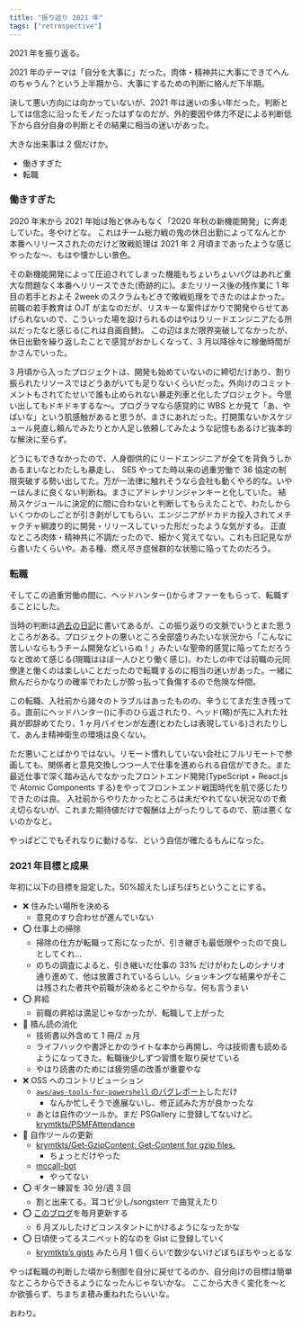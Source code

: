 ```yaml
---
title: "振り返り 2021 年"
tags: ["retrospective"]
---
```


2021 年を振り返る。

2021 年のテーマは「自分を大事に」だった。肉体・精神共に大事にできてへんのちゃうん？という上半期から、大事にするための判断に絡んだ下半期。

決して悪い方向には向かっていないが、2021 年は迷いの多い年だった。判断としては信念に沿ったモノだったはずなのだが、外的要因や体力不足による判断低下から自分自身の判断とその結果に相当の迷いがあった。

大きな出来事は 2 個だけか。

- 働きすぎた
- 転職

### 働きすぎた

2020 年末から 2021 年始は殆ど休みもなく「2020 年秋の新機能開発」に奔走していた。冬やけどな。
これはチーム総力戦の鬼の休日出勤によってなんとか本番へリリースされたのだけど敗戦処理は 2021 年 2 月頃まであったような感じやったな～、もはや懐かしい景色。

その新機能開発によって圧迫されてしまった機能もちょいちょいバグはあれど重大な問題なく本番へリリースできた(奇跡的に)。またリリース後の残作業に 1 年目の若手とおよそ 2week のスクラムもどきで敗戦処理をできたのはよかった。前職の若手教育は OJT が主なのだが、リスキーな案件ばかりで開発やらせてあげられないので、こういった場を設けられるのはやはりリードエンジニアたる所以だったなと感じる(これは自画自賛)。
この辺はまだ限界突破してなかったが、休日出勤を繰り返したことで感覚がおかしくなって、3 月以降徐々に稼働時間がかさんでいった。

3 月頃から入ったプロジェクトは、開発も始めていないのに締切だけあり、割り振られたリソースではどうあがいても足りないくらいだった。外向けのコミットメントもされてたせいで誰も止められない暴走列車と化したプロジェクト。今思い出してもドキドキするな～。プログラマなら感覚的に WBS とか見て「あ、やばいな」という肌感触があると思うが、まさにあれだった。打開策ないかスケジュール見直し頼んでみたりとか人足し依頼してみたような記憶もあるけど抜本的な解決に至らず。

どうにもできなかったので、人身御供的にリードエンジニアが全てを背負うしかあるまいなとわたしも暴走し、 SES やってた時以来の過重労働で 36 協定の制限突破する勢い出してた。万が一法律に触れそうなら会社も動くやろ的な。いやーほんまに良くない判断ね。まさにアドレナリンジャンキーと化していた。
結局スケジュールに決定的に間に合わないと判断してもらえたことで、わたしからいくつかのしごとが引き剥がしてもらい、エンジニアがドカドカ投入されてメチャクチャ綱渡り的に開発・リリースしていった形だったような気がする。
正直なところ肉体・精神共に不調だったので、細かく覚えてない。これも日記見ながら書いたくらいや。ある種、燃え尽き症候群的な状態に陥ってたのだろう。

### 転職

そしてこの過重労働の間に、ヘッドハンター()からオファーをもらって、転職することにした。

当時の判断は[過去の日記](/posts/2021-09-28-jobchange-2021.html)に書いてあるが、この振り返りの文脈でいうとまた思うところがある。プロジェクトの悪いところ全部盛りみたいな状況から「こんなに苦しいならもうチーム開発などいらぬ！」みたいな聖帝的感覚に陥ってただろうなと改めて感じる(現職はほぼ一人ひとり働く感じ)。わたしの中では前職の元同僚達と働くのは楽しいことだったので転職するのに相当の迷いがあった。一緒に飲んだらかなりの確率でわたしが酔っ払って負傷するので危険な仲間。

この転職、入社前から諸々のトラブルはあったものの、辛うじてまだ生き残ってる。直前にヘッドハンター()に手のひら返されたり、ヘッド(略)が先に入れた社員が即辞めてたり、1 ヶ月パイセンが左遷(とわたしは表現している)されたりして、あんま精神衛生の環境は良くない。

ただ悪いことばかりではない。リモート慣れしていない会社にフルリモートで参画しても、関係者と意見交換しつつ一人で仕事を進められる自信ができた。また最近仕事で深く踏み込んでなかったフロントエンド開発(TypeScript + React.js で Atomic Components する)をやってフロントエンド戦国時代を肌で感じたりできたのは良。
入社前からやりたかったところは未だやれてない状況なので煮え切らないが、これまた期待値だけで報酬は上がったりしてるので、筋は悪くないのかなと。

やっぱどこでもそれなりに動けるな、という自信が確たるもんになった。

### 2021 年目標と成果

年初に以下の目標を設定した。50%超えたしぼちぼちということにする。

- ❌ 住みたい場所を決める
  - 意見のすり合わせが進んでいない
- ⭕️ 仕事上の掃除
  - 掃除の仕方が転職って形になったが、引き継ぎも最低限やったので良しとしてくれ...
  - のちの調査によると、引き継いだ仕事の 33% だけがわたしのシナリオ通り進めて、他は放置されているらしい。ショッキングな結果やがそこは残された者共や前職が決めるとこやからな、何も言うまい
- ⭕️ 昇給
  - 前職の昇給は満足じゃなかったが、転職して上がった
- 🔺 積ん読の消化
  - 技術書以外含めて 1 冊/2 ヵ月
  - ライフハックや書評とかのライトな本から再開し、今は技術書も読めるようになってきた。転職後少しずつ習慣を取り戻せている
  - やはり読書のためには疲労感の改善が重要やな
- ❌ OSS へのコントリビューション
  - [`aws/aws-tools-for-powershell` のバグレポート](https://github.com/aws/aws-tools-for-powershell/issues/225)しただけ
    - なんか忙しそうで進展ないし、修正試みた方が良かったな
  - あとは自作のツールか。まだ PSGallery に登録してないけど。 [krymtkts/PSMFAttendance](https://github.com/krymtkts/PSMFAttendance)
- 🔺 自作ツールの更新
  - [krymtkts/Get-GzipContent: Get-Content for gzip files.](https://github.com/krymtkts/Get-GzipContent)
    - ちょっとだけやった
  - [mccall-bot](https://github.com/krymtkts/mccall-bot)
    - やってない
- ⭕️ ギター練習を 30 分/週 3 回
  - 割と出来てる。耳コピ少し/songsterr で曲覚えたり
- ⭕️ [このブログ](https://krymtkts.github.io/)を毎月更新する
  - 6 月ズルしたけどコンスタントにかけるようになったかな
- ⭕️ 日頃使ってるスニペット的なのを Gist に登録していく
  - [krymtkts’s gists](https://gist.github.com/krymtkts) みたら月 1 個くらいで数少ないけどぼちぼちやっとるな

やっぱ転職の判断した頃から制御を自分に戻せてるのか、自分向けの目標は簡単なところからできるようになったんじゃないかな。
ここから大きく変化を～とか欲張らず、ちまちま積み重ねれたらいいな。

おわり。
